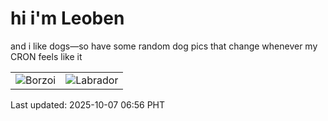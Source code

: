 # hi i'm Leoben

and i like dogs—so have some random dog pics that change whenever my CRON feels like it

|  |  |
|--------|----------|
| ![Borzoi](https://random-dog-vercel.vercel.app/api/random-borzoi?v=1759791394) | ![Labrador](https://random-dog-vercel.vercel.app/api/random-labrador?v=1759791394) |

Last updated: 2025-10-07 06:56 PHT
